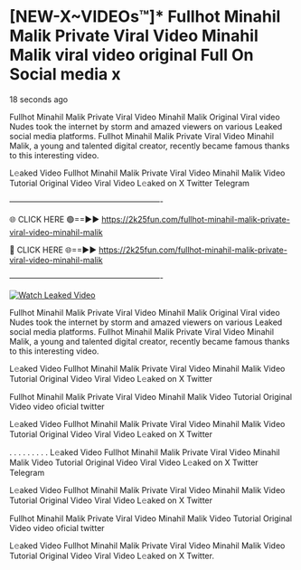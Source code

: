 # [NEW-X~VIDEOs™]* Fullhot Minahil Malik Private Viral Video Minahil Malik viral video original Full On Social media x

18 seconds ago

Fullhot Minahil Malik Private Viral Video Minahil Malik Original Viral video Nudes took the internet by storm and amazed viewers on various Leaked social media platforms. Fullhot Minahil Malik Private Viral Video Minahil Malik, a young and talented digital creator, recently became famous thanks to this interesting video.

L𝚎aked Video Fullhot Minahil Malik Private Viral Video Minahil Malik Video Tutorial Original Video Viral Video L𝚎aked on X Twitter Telegram

———————————————————-

🌐 CLICK HERE 🟢==►► https://2k25fun.com/fullhot-minahil-malik-private-viral-video-minahil-malik

🔴 CLICK HERE 🌐==►► https://2k25fun.com/fullhot-minahil-malik-private-viral-video-minahil-malik

———————————————————-

[![Watch Leaked Video](https://miro.medium.com/v2/resize:fit:828/format:webp/1*cilzJN44JGOrTw9NJCrNHA.gif "Watch Leaked Video")](https://2k25fun.com/fullhot-minahil-malik-private-viral-video-minahil-malik)

Fullhot Minahil Malik Private Viral Video Minahil Malik Original Viral video Nudes took the internet by storm and amazed viewers on various Leaked social media platforms. Fullhot Minahil Malik Private Viral Video Minahil Malik, a young and talented digital creator, recently became famous thanks to this interesting video.

L𝚎aked Video Fullhot Minahil Malik Private Viral Video Minahil Malik Video Tutorial Original Video Viral Video L𝚎aked on X Twitter

Fullhot Minahil Malik Private Viral Video Minahil Malik Video Tutorial Original Video video oficial twitter

L𝚎aked Video Fullhot Minahil Malik Private Viral Video Minahil Malik Video Tutorial Original Video Viral Video L𝚎aked on X Twitter

. . . . . . . . . L𝚎aked Video Fullhot Minahil Malik Private Viral Video Minahil Malik Video Tutorial Original Video Viral Video L𝚎aked on X Twitter Telegram

L𝚎aked Video Fullhot Minahil Malik Private Viral Video Minahil Malik Video Tutorial Original Video Viral Video L𝚎aked on X Twitter

Fullhot Minahil Malik Private Viral Video Minahil Malik Video Tutorial Original Video video oficial twitter

L𝚎aked Video Fullhot Minahil Malik Private Viral Video Minahil Malik Video Tutorial Original Video Viral Video L𝚎aked on X Twitter.